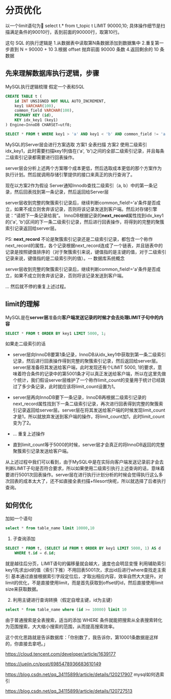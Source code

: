 # 分页优化
以一个limit语句为🌰 select t.* from t_topic t LIMIT 90000,10;
具体操作细节是扫描满足条件的90010行，丢到前面的90000行，取第10行。

这句 SQL 的执行逻辑是
1.从数据表中读取第N条数据添加到数据集中
2.重复第一步直到 N = 90000 + 10
3.根据 offset 抛弃前面 90000 条数
4.返回剩余的 10 条数据

## 先来理解数据库执行逻辑，步骤
MySQL执行逻辑梳理
假定一个表和SQL
```SQL
CREATE TABLE t (
    id INT UNSIGNED NOT NULL AUTO_INCREMENT,
    key1 VARCHAR(100),
    common_field VARCHAR(100),
    PRIMARY KEY (id),
    KEY idx_key1 (key1)
) Engine=InnoDB CHARSET=utf8;

SELECT * FROM t WHERE key1 > 'a' AND key1 < 'b' AND common_field != 'a';
```

MySQL的Server层会进行方案选取
方案1 全表扫描
方案2 使用二级索引idx_key1，此时需要扫描key1列值在('a', 'b')之间的全部二级索引记录，并且每条二级索引记录都需要进行回表操作。

server层会分析上述两个方案哪个成本更低，然后选取成本更低的那个方案作为执行计划。然后就调用存储引擎提供的接口来真正的执行查询了。

现在以方案2作为假设
Server通知Innodb查找二级索引（a, b）中的第一条记录，然后回表找到第一条记录，然后返回给Server层

server层收到完整的聚簇索引记录后，继续判断common_field!='a'条件是否成立，如果不成立则舍弃该记录，否则将该记录发送到客户端。然后对存储引擎说：“请把下一条记录给我”。
InnoDB根据记录的**next_record**属性找到idx_key1的('a', 'b')区间的下一条二级索引记录，然后进行回表操作，将得到的完整的聚簇索引记录返回给server层。

PS: **next_record** 不论是聚簇索引记录还是二级索引记录，都包含一个称作next_record的属性，各个记录根据next_record连成了一个链表，并且链表中的记录是按照键值排序的（对于聚簇索引来说，键值指的是主键的值，对于二级索引记录来说，键值指的是二级索引列的值）。-- 数据库系统概念

server层收到完整的聚簇索引记录后，继续判断common_field!='a'条件是否成立，如果不成立则舍弃该记录，否则将该记录发送到客户端。

... 然后就不停的重复上述过程。

## limit的理解
MySQL是在**server层**准备向**客户端发送记录的时候才会去处理LIMIT子句中的内容**
```SQL
SELECT * FROM t ORDER BY key1 LIMIT 5000, 1;
```
如果走二级索引的话
* server层向InnoDB要第1条记录，InnoDB从idx_key1中获取到第一条二级索引记录，然后进行回表操作得到完整的聚簇索引记录，然后返回给server层。server层准备将其发送给客户端，此时发现还有个LIMIT 5000, 1的要求，意味着符合条件的记录中的第5001条才可以真正发送给客户端，所以在这里先做个统计，我们假设server层维护了一个称作limit_count的变量用于统计已经跳过了多少条记录，此时就应该将limit_count设置为1。

* server层再向InnoDB要下一条记录，InnoDB再根据二级索引记录的next_record属性找到下一条二级索引记录，再次进行回表得到完整的聚簇索引记录返回给server层。server层在将其发送给客户端的时候发现limit_count才是1，所以就放弃发送到客户端的操作，将limit_count加1，此时limit_count变为了2。

* ... 重复上述操作

* 直到limit_count等于5000的时候，server层才会真正的将InnoDB返回的完整聚簇索引记录发送给客户端。

从上述过程中我们可以看到，由于MySQL中是在实际向客户端发送记录前才会去判断LIMIT子句是否符合要求，所以如果使用二级索引执行上述查询的话，意味着要进行5001次回表操作。server层在进行执行计划分析的时候会觉得执行这么多次回表的成本太大了，还不如直接全表扫描+filesort快呢，所以就选择了后者执行查询。

## 如何优化
加如一个语句
```SQL
select * from table_name limit 10000,10
```
1. 子查询添加
```SQL
SELECT * FROM t, (SELECT id FROM t ORDER BY key1 LIMIT 5000, 1) AS d
    WHERE t.id = d.id;
```
就是越往后分页，LIMIT语句的偏移量就会越大，速度也会明显变慢
利用辅助索引key1先求出id的值（索引下推）不用回表5001次，求出id后进行where查找走主索引
基本通过直接根据索引字段定位后，才取出相应内容，效率自然大大提升。对limit的优化，不是直接使用limit，而是首先获取到offset的id，然后直接使用limit size来获取数据。

2. 利用主键进行查询转换（假定自增主键，id为主键）
```SQL
select * from table_name where (id >= 10000) limit 10
```
由于普通搜索是全表搜索，适当的添加 WHERE 条件就能把搜索从全表搜索转化为范围搜索，大大缩小搜索的范围，从而提高搜索效率。

这个优化思路就是告诉数据库：「你别数了，我告诉你，第10001条数据是这样的，你直接去拿吧。」

https://cloud.tencent.com/developer/article/1639177

https://juejin.cn/post/6985478936683610149

https://blog.csdn.net/qq_34115899/article/details/120217907 mysql如何选索引

https://blog.csdn.net/qq_34115899/article/details/120727513